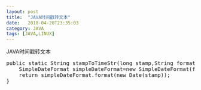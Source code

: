 ```yaml
---
layout: post
title:  "JAVA时间戳转文本"
date:   2018-04-20T23:35:03
category: JAVA
tags: [JAVA,LINUX]
---
```


JAVA时间戳转文本

<pre class="brush:java;toolbar:false">public&nbsp;static&nbsp;String&nbsp;stampToTimeStr(long&nbsp;stamp,String&nbsp;format){
&nbsp;&nbsp;&nbsp;&nbsp;SimpleDateFormat&nbsp;simpleDateFormat=new&nbsp;SimpleDateFormat(format);
&nbsp;&nbsp;&nbsp;&nbsp;return&nbsp;simpleDateFormat.format(new&nbsp;Date(stamp));
}</pre><p><br/></p>